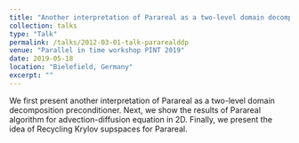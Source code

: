 ```yaml
---
title: "Another interpretation of Parareal as a two-level domain decomposition preconditioner"
collection: talks
type: "Talk"
permalink: /talks/2012-03-01-talk-pararealddp
venue: "Parallel in time workshop PINT 2019"
date: 2019-05-18
location: "Bielefield, Germany"
excerpt: ""
---
```




We first present another interpretation of Parareal as a two-level domain decomposition preconditioner. Next, we show the results of Parareal algorithm for advection-diffusion equation in 2D. Finally, we present the idea of Recycling Krylov supspaces for Parareal.
